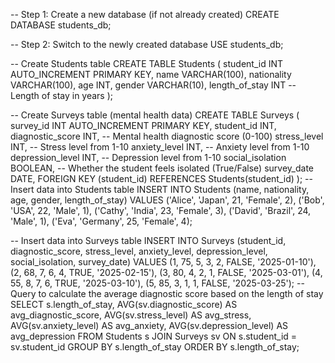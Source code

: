 -- Step 1: Create a new database (if not already created)
CREATE DATABASE students_db;

-- Step 2: Switch to the newly created database
USE students_db;


-- Create Students table
CREATE TABLE Students (
    student_id INT AUTO_INCREMENT PRIMARY KEY,
    name VARCHAR(100),
    nationality VARCHAR(100),
    age INT,
    gender VARCHAR(10),
    length_of_stay INT  -- Length of stay in years
);

-- Create Surveys table (mental health data)
CREATE TABLE Surveys (
    survey_id INT AUTO_INCREMENT PRIMARY KEY,
    student_id INT,
    diagnostic_score INT,  -- Mental health diagnostic score (0-100)
    stress_level INT,      -- Stress level from 1-10
    anxiety_level INT,     -- Anxiety level from 1-10
    depression_level INT,  -- Depression level from 1-10
    social_isolation BOOLEAN, -- Whether the student feels isolated (True/False)
    survey_date DATE,
    FOREIGN KEY (student_id) REFERENCES Students(student_id)
);
-- Insert data into Students table
INSERT INTO Students (name, nationality, age, gender, length_of_stay) VALUES
('Alice', 'Japan', 21, 'Female', 2),
('Bob', 'USA', 22, 'Male', 1),
('Cathy', 'India', 23, 'Female', 3),
('David', 'Brazil', 24, 'Male', 1),
('Eva', 'Germany', 25, 'Female', 4);

-- Insert data into Surveys table
INSERT INTO Surveys (student_id, diagnostic_score, stress_level, anxiety_level, depression_level, social_isolation, survey_date) VALUES
(1, 75, 5, 3, 2, FALSE, '2025-01-10'),
(2, 68, 7, 6, 4, TRUE, '2025-02-15'),
(3, 80, 4, 2, 1, FALSE, '2025-03-01'),
(4, 55, 8, 7, 6, TRUE, '2025-03-10'),
(5, 85, 3, 1, 1, FALSE, '2025-03-25');
-- Query to calculate the average diagnostic score based on the length of stay
SELECT 
    s.length_of_stay,
    AVG(sv.diagnostic_score) AS avg_diagnostic_score,
    AVG(sv.stress_level) AS avg_stress,
    AVG(sv.anxiety_level) AS avg_anxiety,
    AVG(sv.depression_level) AS avg_depression
FROM 
    Students s
JOIN 
    Surveys sv ON s.student_id = sv.student_id
GROUP BY 
    s.length_of_stay
ORDER BY 
    s.length_of_stay;

